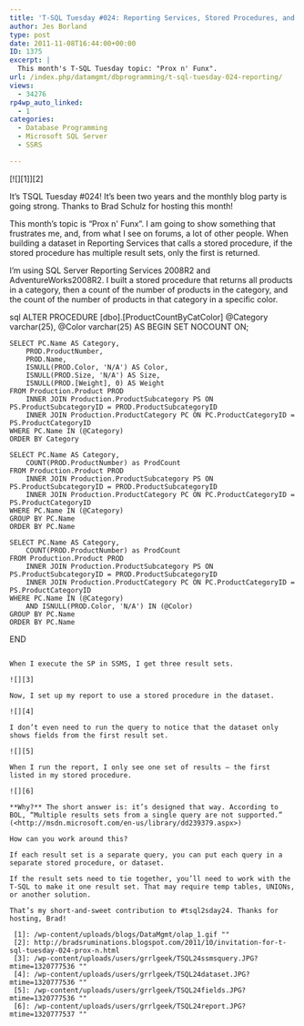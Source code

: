 ```yaml
---
title: 'T-SQL Tuesday #024: Reporting Services, Stored Procedures, and Multiple Result Sets'
author: Jes Borland
type: post
date: 2011-11-08T16:44:00+00:00
ID: 1375
excerpt: |
  This month's T-SQL Tuesday topic: "Prox n' Funx".
url: /index.php/datamgmt/dbprogramming/t-sql-tuesday-024-reporting/
views:
  - 34276
rp4wp_auto_linked:
  - 1
categories:
  - Database Programming
  - Microsoft SQL Server
  - SSRS

---
```

[![][1]][2]

It’s TSQL Tuesday #024! It’s been two years and the monthly blog party is going strong. Thanks to Brad Schulz for hosting this month! 

This month’s topic is “Prox n' Funx”. I am going to show something that frustrates me, and, from what I see on forums, a lot of other people. When building a dataset in Reporting Services that calls a stored procedure, if the stored procedure has multiple result sets, only the first is returned. 

I’m using SQL Server Reporting Services 2008R2 and AdventureWorks2008R2. I built a stored procedure that returns all products in a category, then a count of the number of products in the category, and the count of the number of products in that category in a specific color. 

sql
ALTER PROCEDURE [dbo].[ProductCountByCatColor]
	@Category varchar(25), 
	@Color varchar(25)
AS
BEGIN
	SET NOCOUNT ON;

	SELECT PC.Name AS Category, 
		PROD.ProductNumber, 
		PROD.Name, 
		ISNULL(PROD.Color, 'N/A') AS Color, 
		ISNULL(PROD.Size, 'N/A') AS Size, 
		ISNULL(PROD.[Weight], 0) AS Weight 
	FROM Production.Product PROD 
		INNER JOIN Production.ProductSubcategory PS ON PS.ProductSubcategoryID = PROD.ProductSubcategoryID 
		INNER JOIN Production.ProductCategory PC ON PC.ProductCategoryID = PS.ProductCategoryID 
	WHERE PC.Name IN (@Category)
	ORDER BY Category 

	SELECT PC.Name AS Category, 
		COUNT(PROD.ProductNumber) as ProdCount 
	FROM Production.Product PROD 
		INNER JOIN Production.ProductSubcategory PS ON PS.ProductSubcategoryID = PROD.ProductSubcategoryID 
		INNER JOIN Production.ProductCategory PC ON PC.ProductCategoryID = PS.ProductCategoryID 
	WHERE PC.Name IN (@Category) 
	GROUP BY PC.Name
	ORDER BY PC.Name 

	SELECT PC.Name AS Category, 
		COUNT(PROD.ProductNumber) as ProdCount 
	FROM Production.Product PROD 
		INNER JOIN Production.ProductSubcategory PS ON PS.ProductSubcategoryID = PROD.ProductSubcategoryID 
		INNER JOIN Production.ProductCategory PC ON PC.ProductCategoryID = PS.ProductCategoryID 
	WHERE PC.Name IN (@Category) 
		AND ISNULL(PROD.Color, 'N/A') IN (@Color)
	GROUP BY PC.Name
	ORDER BY PC.Name 
END
```

When I execute the SP in SSMS, I get three result sets.
  
![][3]

Now, I set up my report to use a stored procedure in the dataset.
  
![][4]

I don’t even need to run the query to notice that the dataset only shows fields from the first result set.
  
![][5]

When I run the report, I only see one set of results – the first listed in my stored procedure.
  
![][6]

**Why?** The short answer is: it’s designed that way. According to BOL, “Multiple results sets from a single query are not supported.” (<http://msdn.microsoft.com/en-us/library/dd239379.aspx>) 

How can you work around this? 

If each result set is a separate query, you can put each query in a separate stored procedure, or dataset. 

If the result sets need to tie together, you’ll need to work with the T-SQL to make it one result set. That may require temp tables, UNIONs, or another solution. 

That’s my short-and-sweet contribution to #tsql2sday24. Thanks for hosting, Brad!

 [1]: /wp-content/uploads/blogs/DataMgmt/olap_1.gif ""
 [2]: http://bradsruminations.blogspot.com/2011/10/invitation-for-t-sql-tuesday-024-prox-n.html
 [3]: /wp-content/uploads/users/grrlgeek/TSQL24ssmsquery.JPG?mtime=1320777536 ""
 [4]: /wp-content/uploads/users/grrlgeek/TSQL24dataset.JPG?mtime=1320777536 ""
 [5]: /wp-content/uploads/users/grrlgeek/TSQL24fields.JPG?mtime=1320777536 ""
 [6]: /wp-content/uploads/users/grrlgeek/TSQL24report.JPG?mtime=1320777537 ""